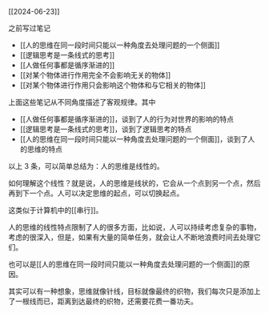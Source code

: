 [[2024-06-23]]

之前写过笔记
- [[人的思维在同一段时间只能以一种角度去处理问题的一个侧面]]
- [[逻辑思考是一条线式的思考]]
- [[人做任何事都是循序渐进的]]
- [[对某个物体进行作用完全不会影响无关的物体]]
- [[对某个物体进行作用只会影响这个物体和与它相关的物体]]

上面这些笔记从不同角度描述了客观规律。其中
- [[人做任何事都是循序渐进的]]，谈到了人的行为对世界的影响的特点
- [[逻辑思考是一条线式的思考]]，谈到了逻辑思考的特点
- [[人的思维在同一段时间只能以一种角度去处理问题的一个侧面]]，谈到了人的思维的特点

以上 3 条，可以简单总结为：人的思维是线性的。

如何理解这个线性？就是说，人的思维是线状的，它会从一个点到另一个点，然后再到下一个点。人可以决定思维的起点，可以切换起点。

这类似于计算机中的[[串行]]。

人的思维的线性特点限制了人的很多方面，比如说，人可以持续考虑复杂的事物，考虑的很深入，但是，如果有大量的简单任务，就会让人不断地浪费时间去处理它们。

也可以是[[人的思维在同一段时间只能以一种角度去处理问题的一个侧面]]的原因。

其实可以有一种想象，思维就像针线，目标就像最终的织物，我们每次只是添加上了一根线而已，距离到达最终的织物，还需要花费一番功夫。



